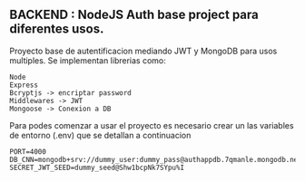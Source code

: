 ## BACKEND : NodeJS Auth base project para diferentes usos.

Proyecto base de autentificacion mediando JWT y MongoDB para usos multiples. Se implementan librerias como:

```
Node
Express
Bcryptjs -> encriptar password
Middlewares -> JWT
Mongoose -> Conexion a DB
```
Para podes comenzar a usar el proyecto es necesario crear un las variables de entorno (.env) que se detallan a continuacion

```
PORT=4000
DB_CNN=mongodb+srv://dummy_user:dummy_pass@authappdb.7qmanle.mongodb.net/auth_app
SECRET_JWT_SEED=dummy_seed@Shw1bcpNk7SYpu%I
```
